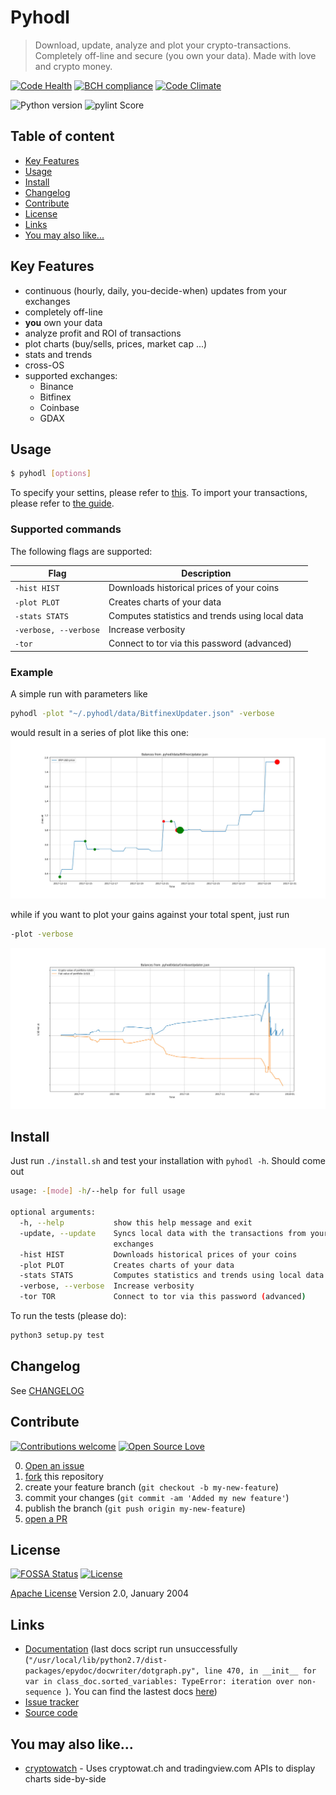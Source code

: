 # Pyhodl

> Download, update, analyze and plot your crypto-transactions. Completely off-line and secure (you own your data). Made with love and crypto money.

[![Code Health](https://landscape.io/github/sirfoga/pyhodl/master/landscape.svg?style=flat)](https://landscape.io/github/sirfoga/pyhodl/master) [![BCH compliance](https://bettercodehub.com/edge/badge/sirfoga/pyhodl?branch=master)](https://bettercodehub.com/) [![Code Climate](https://lima.codeclimate.com/github/sirfoga/pyhodl/badges/gpa.svg)](https://codeclimate.com/github/sirfoga/pyhodl) 

![Python version](https://img.shields.io/badge/Python-3.5.2-blue.svg) ![pylint Score](https://mperlet.de/pybadge/badges/9.14.svg)

## Table of content

- [Key Features](#key-features)
- [Usage](#usage)
- [Install](#install)
- [Changelog](#changelog)
- [Contribute](#contribute)
- [License](#license)
- [Links](#links)
- [You may also like...](#you-may-also-like)

## Key Features

* continuous (hourly, daily, you-decide-when) updates from your exchanges
* completely off-line
* **you** own your data
* analyze profit and ROI of transactions
* plot charts (buy/sells, prices, market cap ...)
* stats and trends
* cross-OS
* supported exchanges:
    - Binance
    - Bitfinex
    - Coinbase
    - GDAX
    
## Usage

```bash
$ pyhodl [options]
```
To specify your settins, please refer to [this](WRITE_CONFIGS.md).
To import your transactions, please refer to [the guide](IMPORT_DATA.md).

### Supported commands

The following flags are supported:

| Flag | Description |
| --- | --- |
| `-hist HIST` | Downloads historical prices of your coins |
| `-plot PLOT` | Creates charts of your data |
| `-stats STATS` | Computes statistics and trends using local data |
| `-verbose, --verbose` | Increase verbosity |
| `-tor` | Connect to tor via this password (advanced) |

### Example
A simple run with parameters like
```bash
pyhodl -plot "~/.pyhodl/data/BitfinexUpdater.json" -verbose
```
would result in a series of plot like this one:
![Example bitfinex](extra/buy_sells.jpg)

while if you want to plot your gains against your total spent, just run
```bash
-plot -verbose
```

![Example bitfinex](extra/crypto_fiat_balance.jpg)


## Install
Just run `./install.sh` and test your installation with `pyhodl -h`. Should come out
```bash
usage: -[mode] -h/--help for full usage

optional arguments:
  -h, --help           show this help message and exit
  -update, --update    Syncs local data with the transactions from your
                       exchanges
  -hist HIST           Downloads historical prices of your coins
  -plot PLOT           Creates charts of your data
  -stats STATS         Computes statistics and trends using local data
  -verbose, --verbose  Increase verbosity
  -tor TOR             Connect to tor via this password (advanced)
```
To run the tests (please do):
```bash
python3 setup.py test
```

## Changelog
See [CHANGELOG](https://github.com/sirfoga/pyhodl/blob/master/CHANGELOG.md)

## Contribute

[![Contributions welcome](https://img.shields.io/badge/contributions-welcome-brightgreen.svg?style=flat)](https://github.com/sirfoga/pyhodl/issues) [![Open Source Love](https://badges.frapsoft.com/os/v1/open-source.svg?v=103)](https://opensource.org/licenses/Apache-2.0)

0. [Open an issue](https://github.com/sirfoga/pyhodl/issues/new)
0. [fork](https://github.com/sirfoga/pyhodl/fork) this repository
0. create your feature branch (`git checkout -b my-new-feature`)
0. commit your changes (`git commit -am 'Added my new feature'`)
0. publish the branch (`git push origin my-new-feature`)
0. [open a PR](https://github.com/sirfoga/pyhodl/compare)

## License

[![FOSSA Status](https://app.fossa.io/api/projects/git%2Bhttps%3A%2F%2Fgithub.com%2Fsirfoga%2Fpyhodl.svg?type=shield)](https://app.fossa.io/projects/git%2Bhttps%3A%2F%2Fgithub.com%2Fsirfoga%2Fpyhodl?ref=badge_shield) [![License](https://img.shields.io/badge/License-Apache%202.0-blue.svg)](https://opensource.org/licenses/Apache-2.0)

[Apache License](http://www.apache.org/licenses/LICENSE-2.0) Version 2.0, January 2004

## Links

* [Documentation](https://sirfoga.github.io/pyhodl) (last docs script run unsuccessfully (`"/usr/local/lib/python2.7/dist-packages/epydoc/docwriter/dotgraph.py", line 470, in __init__
    for var in class_doc.sorted_variables:
TypeError: iteration over non-sequence
`). You can find the lastest docs [here](https://github.com/sirfoga/pyhodl/commit/8471b6cffdce7c2b2ac78928c550fa6cb9bf74c8))
* [Issue tracker](https://github.com/sirfoga/pyhodl/issues)
* [Source code](https://github.com/sirfoga/pyhodl)

## You may also like...

- [cryptowatch](https://sirfoga.github.io/cryptowatch/) - Uses cryptowat.ch and tradingview.com APIs to display charts side-by-side
